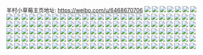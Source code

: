 羊村小草莓主页地址: https://weibo.com/u/6468670706 
![](https://wx4.sinaimg.cn/mw2000/0073LSKuly1h9ezy100a3j31qk35sb29.jpg) 
![](https://wx4.sinaimg.cn/mw2000/0073LSKuly1h9ezy31ehcj31r0340b29.jpg) 
![](https://wx4.sinaimg.cn/mw2000/0073LSKuly1h9ezy5vi4cj31r035jb29.jpg) 
![](https://wx4.sinaimg.cn/mw2000/0073LSKuly1h9ezy7op6aj31ax1qkkb0.jpg) 
![](https://wx4.sinaimg.cn/mw2000/0073LSKuly1h9ezy9x2ssj31br1ro1d1.jpg) 
![](https://wx4.sinaimg.cn/mw2000/0073LSKuly1h9ezyc27jqj31b91r01dc.jpg) 
![](https://wx4.sinaimg.cn/mw2000/0073LSKuly1h95e5bcgtrj30qo10lk0d.jpg) 
![](https://wx4.sinaimg.cn/mw2000/0073LSKuly1h95e5c7bf3j30u01hctmp.jpg) 
![](https://wx4.sinaimg.cn/mw2000/0073LSKuly1h95e5bojcpj30zk0k0jvz.jpg) 
![](https://wx4.sinaimg.cn/mw2000/0073LSKuly1h95e5ckfhxj31b90qldnd.jpg) 
![](https://wx4.sinaimg.cn/mw2000/0073LSKuly1h8l2j4x00hj31211vn4of.jpg) 
![](https://wx4.sinaimg.cn/mw2000/0073LSKuly1h8l2j2owdhj314j1rv1kx.jpg) 
![](https://wx4.sinaimg.cn/mw2000/0073LSKuly1h8l2j884aoj31c92dsu0x.jpg) 
![](https://wx4.sinaimg.cn/mw2000/0073LSKuly1h8l2jbats1j31c92dskjl.jpg) 
![](https://wx4.sinaimg.cn/mw2000/0073LSKuly1h8fawkstaej31hw2nkkhz.jpg) 
![](https://wx4.sinaimg.cn/mw2000/0073LSKuly1h8fawlj238j31c92dstop.jpg) 
![](https://wx4.sinaimg.cn/mw2000/0073LSKuly1h86yqu7uxhj3280280b2a.jpg) 
![](https://wx4.sinaimg.cn/mw2000/0073LSKuly1h86yqqcjvuj32802807wi.jpg) 
![](https://wx4.sinaimg.cn/mw2000/0073LSKuly1h86yqmzq21j32802807wi.jpg) 
![](https://wx4.sinaimg.cn/mw2000/0073LSKuly1h86yqirhvfj32802807wi.jpg) 
![](https://wx4.sinaimg.cn/mw2000/0073LSKuly1h81fwqtix7j31sc2dsqv5.jpg) 
![](https://wx4.sinaimg.cn/mw2000/0073LSKuly1h7xf1vpznhj31z12mqb2a.jpg) 
![](https://wx4.sinaimg.cn/mw2000/0073LSKuly1h7xf172hg2j321r2m07wi.jpg) 
![](https://wx4.sinaimg.cn/mw2000/0073LSKuly1h7td0sbpekj30wi0etdhy.jpg) 
![](https://wx4.sinaimg.cn/mw2000/0073LSKuly1h7ohiyujzyj31sc2ds4qp.jpg) 
![](https://wx4.sinaimg.cn/mw2000/0073LSKuly1h7ohizz0f0j31sc2dshdt.jpg) 
![](https://wx4.sinaimg.cn/mw2000/0073LSKuly1h7ohj0wijaj31sc2dsb29.jpg) 
![](https://wx4.sinaimg.cn/mw2000/0073LSKuly1h7ohj1t8ifj32ds1sc7wh.jpg) 
![](https://wx4.sinaimg.cn/mw2000/0073LSKuly1h7ohj2p29aj32ds1sc4qp.jpg) 
![](https://wx4.sinaimg.cn/mw2000/0073LSKuly1h7ohjawjagj31sc2dskjl.jpg) 
![](https://wx4.sinaimg.cn/mw2000/0073LSKuly1h7bzupp8bej31sc2ds7wh.jpg) 
![](https://wx4.sinaimg.cn/mw2000/0073LSKuly1h7bzumn46dj31sc2dskjm.jpg) 
![](https://wx4.sinaimg.cn/mw2000/0073LSKuly1h71ex7yzxaj31sc2dshdt.jpg) 
![](https://wx4.sinaimg.cn/mw2000/0073LSKuly1h71ex9qjukj31sc2dsb29.jpg) 
![](https://wx4.sinaimg.cn/mw2000/0073LSKuly1h71exrtvobj32c02bzb2b.jpg) 
![](https://wx4.sinaimg.cn/mw2000/0073LSKuly1h6uto93swjj31zh1zh0va.jpg) 
![](https://wx4.sinaimg.cn/mw2000/0073LSKuly1h6utobbnyuj31wg1wgjz5.jpg) 
![](https://wx4.sinaimg.cn/mw2000/0073LSKuly1h6utod9quwj32bz2bzn0i.jpg) 
![](https://wx4.sinaimg.cn/mw2000/0073LSKuly1h6utofk5yqj321b21b4qp.jpg) 
![](https://wx4.sinaimg.cn/mw2000/0073LSKuly1h6r71qcqoqj328w33zu0y.jpg) 
![](https://wx4.sinaimg.cn/mw2000/0073LSKuly1h6r71tond5j31sc2dshdu.jpg) 
![](https://wx4.sinaimg.cn/mw2000/0073LSKuly1h69wihr1ktj31mt26whdt.jpg) 
![](https://wx4.sinaimg.cn/mw2000/0073LSKuly1h69wi3eo23j31sc2dsac2.jpg) 
![](https://wx4.sinaimg.cn/mw2000/0073LSKuly1h69whzyke1j31sc2dswg9.jpg) 
![](https://wx4.sinaimg.cn/mw2000/0073LSKuly1h69wi8jc0nj32c0340dir.jpg) 
![](https://wx4.sinaimg.cn/mw2000/0073LSKuly1h69whx1y02j32c0340e81.jpg) 
![](https://wx4.sinaimg.cn/mw2000/0073LSKuly1h69widgibbj31sc2dsakz.jpg) 
![](https://wx4.sinaimg.cn/mw2000/0073LSKuly1h65xdvin34j30u01bcdoa.jpg) 
![](https://wx4.sinaimg.cn/mw2000/0073LSKuly1h649dualohj32c7334kjp.jpg) 
![](https://wx4.sinaimg.cn/mw2000/0073LSKuly1h649dh3txmj32c73341l0.jpg) 
![](https://wx4.sinaimg.cn/mw2000/0073LSKuly1h649fom3xrj32c7334b2d.jpg) 
![](https://wx4.sinaimg.cn/mw2000/0073LSKuly1h63t282ny1j31sc2dskjn.jpg) 
![](https://wx4.sinaimg.cn/mw2000/0073LSKuly1h63t2f2zx1j33402c01l1.jpg) 
![](https://wx4.sinaimg.cn/mw2000/0073LSKuly1h63t2c0zd7j32c0340b2c.jpg) 
![](https://wx4.sinaimg.cn/mw2000/0073LSKuly1h63t25b8z5j33402c0kjp.jpg) 
![](https://wx4.sinaimg.cn/mw2000/0073LSKuly1h60jzbvu2ej31sc2dsqv6.jpg) 
![](https://wx4.sinaimg.cn/mw2000/0073LSKuly1h60k1wthe0j31o128qb2b.jpg) 
![](https://wx4.sinaimg.cn/mw2000/0073LSKuly1h60k3gnxpsj31sc2funpf.jpg) 
![](https://wx4.sinaimg.cn/mw2000/0073LSKuly1h60jyx504gj31ou1yx1kx.jpg) 
![](https://wx4.sinaimg.cn/mw2000/0073LSKuly1h60jz48iiwj31sc1zakjm.jpg) 
![](https://wx4.sinaimg.cn/mw2000/0073LSKuly1h60k2stg9hj314a1fxu03.jpg) 
![](https://wx4.sinaimg.cn/mw2000/0073LSKuly1h60jzmsv22j31sc2dsx0u.jpg) 
![](https://wx4.sinaimg.cn/mw2000/0073LSKuly1h60k06puuoj31sc2dsu0z.jpg) 
![](https://wx4.sinaimg.cn/mw2000/0073LSKuly1h60k2di8smj31nc2bz1kx.jpg) 
![](https://wx4.sinaimg.cn/mw2000/0073LSKuly1h60k0hs5enj31sc2dsx6r.jpg) 
![](https://wx4.sinaimg.cn/mw2000/0073LSKuly1h60k36drl7j32c0340kij.jpg) 
![](https://wx4.sinaimg.cn/mw2000/0073LSKuly1h60k0tvxthj31sc2dsx6r.jpg) 
![](https://wx4.sinaimg.cn/mw2000/0073LSKuly1h60jzxviw4j31sc2dse82.jpg) 
![](https://wx4.sinaimg.cn/mw2000/0073LSKuly1h60k168hffj31sc2dsnpd.jpg) 
![](https://wx4.sinaimg.cn/mw2000/0073LSKuly1h60k1knho9j31pu2aekjn.jpg) 
![](https://wx4.sinaimg.cn/mw2000/0073LSKuly1h60jypudzxj31sc2dshdt.jpg) 
![](https://wx4.sinaimg.cn/mw2000/0073LSKuly1h60k2pthibj31sc2dse83.jpg) 
![](https://wx4.sinaimg.cn/mw2000/0073LSKuly1h60k2wk362j316o1kwe81.jpg) 
![](https://wx4.sinaimg.cn/mw2000/0073LSKuly1h5x3j4so42j30u018zwkh.jpg) 
![](https://wx4.sinaimg.cn/mw2000/0073LSKuly1h5tuq7la7cj31400u0gq0.jpg) 
![](https://wx4.sinaimg.cn/mw2000/0073LSKuly1h5tuq76zwzj317o0tygrx.jpg) 
![](https://wx4.sinaimg.cn/mw2000/0073LSKuly1h5tuq81iemj30tw13wwji.jpg) 
![](https://wx4.sinaimg.cn/mw2000/0073LSKuly1h5tuq8fc0pj30tw13w0yh.jpg) 
![](https://wx4.sinaimg.cn/mw2000/0073LSKuly1h5tn5jnxb4j31r0340u0x.jpg) 
![](https://wx4.sinaimg.cn/mw2000/0073LSKuly1h5farpg3rej3280280npd.jpg) 
![](https://wx4.sinaimg.cn/mw2000/0073LSKuly1h5farqsxlnj3280280u0x.jpg) 
![](https://wx4.sinaimg.cn/mw2000/0073LSKuly1h5farsbilmj3280280npd.jpg) 
![](https://wx4.sinaimg.cn/mw2000/0073LSKuly1h5faro80h7j3280280qv5.jpg) 
![](https://wx4.sinaimg.cn/mw2000/0073LSKuly1h5ckghkffzj31c92dsnpe.jpg) 
![](https://wx4.sinaimg.cn/mw2000/0073LSKuly1h5ckgegn6kj31c92dsqv6.jpg) 
![](https://wx4.sinaimg.cn/mw2000/0073LSKuly1h5ckgowvf1j31c92dsqv6.jpg) 
![](https://wx4.sinaimg.cn/mw2000/0073LSKuly1h5ckgsbhttj31c92dsu0y.jpg) 
![](https://wx4.sinaimg.cn/mw2000/0073LSKuly1h5ckgl9f5pj31c92dsqv6.jpg) 
![](https://wx4.sinaimg.cn/mw2000/0073LSKuly1h5ckgw6gz4j3280280npg.jpg) 
![](https://wx4.sinaimg.cn/mw2000/0073LSKuly1h5ckh00jbej3280280e84.jpg) 
![](https://wx4.sinaimg.cn/mw2000/0073LSKuly1h57i2h94g0j30wi0ssq8d.jpg) 
![](https://wx4.sinaimg.cn/mw2000/0073LSKuly1h56fleq2xuj30u01hckaa.jpg) 
![](https://wx4.sinaimg.cn/mw2000/0073LSKuly1h56fljj9yej31r033yhdu.jpg) 
![](https://wx4.sinaimg.cn/mw2000/0073LSKuly1h56flc67wmj30yf0jdwif.jpg) 
![](https://wx4.sinaimg.cn/mw2000/0073LSKuly1h55cmh0qjtj30u0152al1.jpg) 
![](https://wx4.sinaimg.cn/mw2000/0073LSKuly1h50c508hlij3280280u0z.jpg) 
![](https://wx4.sinaimg.cn/mw2000/0073LSKuly1h50c51xvi7j3280280x6q.jpg) 
![](https://wx4.sinaimg.cn/mw2000/0073LSKuly1h50c4y6w3aj3280280x6q.jpg) 
![](https://wx4.sinaimg.cn/mw2000/0073LSKuly1h4zq0ljwouj33401r01kz.jpg) 
![](https://wx4.sinaimg.cn/mw2000/0073LSKuly1h3wa25pi89j31dc1t2h5h.jpg) 
![](https://wx4.sinaimg.cn/mw2000/0073LSKuly1h3q892ghntj30wi0l7ad9.jpg) 
![](https://wx4.sinaimg.cn/mw2000/0073LSKuly1h3q8924gcwj30zk1be0xw.jpg) 
![](https://wx4.sinaimg.cn/mw2000/0073LSKuly1h3ll00juhcj31kw0q9qp5.jpg) 
![](https://wx4.sinaimg.cn/mw2000/0073LSKuly1h3ll03iml0j31kw0q91kx.jpg) 
![](https://wx4.sinaimg.cn/mw2000/0073LSKuly1h3ll066xwxj31kw0q94ic.jpg) 
![](https://wx4.sinaimg.cn/mw2000/0073LSKuly1h3ll0598nqj31kw0w0x25.jpg) 
![](https://wx4.sinaimg.cn/mw2000/0073LSKuly1h3kf3a3rxaj30w01jknkp.jpg) 
![](https://wx4.sinaimg.cn/mw2000/0073LSKuly1h3kf3cpp8vj30ys1kwque.jpg) 
![](https://wx4.sinaimg.cn/mw2000/0073LSKuly1h3iiy816fqj33342bcx6q.jpg) 
![](https://wx4.sinaimg.cn/mw2000/0073LSKuly1h3h3s4imtcj311w1vckbe.jpg) 
![](https://wx4.sinaimg.cn/mw2000/0073LSKuly1h3e26pjf71j30wi1r0drv.jpg) 
![](https://wx4.sinaimg.cn/mw2000/0073LSKuly1h3e26ov25yj30wi1qun9b.jpg) 
![](https://wx4.sinaimg.cn/mw2000/0073LSKuly1h3dpwt1wrxj30wi1yce81.jpg) 
![](https://wx4.sinaimg.cn/mw2000/0073LSKuly1h3dprq4gutj30wh0xwwiz.jpg) 
![](https://wx4.sinaimg.cn/mw2000/0073LSKuly1h3dprqwkpfj30wi0m0q66.jpg) 
![](https://wx4.sinaimg.cn/mw2000/0073LSKuly1h396889nirj30wi1u814n.jpg) 
![](https://wx4.sinaimg.cn/mw2000/0073LSKuly1h31b72023ej30zo0mvgq5.jpg) 
![](https://wx4.sinaimg.cn/mw2000/0073LSKuly1h0xehhjyqkj31sc1sce81.jpg) 
![](https://wx4.sinaimg.cn/mw2000/0073LSKuly1h0xehiwrouj31sc2dsb29.jpg) 
![](https://wx4.sinaimg.cn/mw2000/0073LSKuly1h0xehkvnr9j31sc2ds7wh.jpg) 
![](https://wx4.sinaimg.cn/mw2000/0073LSKuly1h0xehrbntyj31sc1scnir.jpg) 
![](https://wx4.sinaimg.cn/mw2000/0073LSKuly1h0xehtixnsj31sc1sce2s.jpg) 
![](https://wx4.sinaimg.cn/mw2000/0073LSKuly1gxzo5gxf66j325m25mqv5.jpg) 
![](https://wx4.sinaimg.cn/mw2000/0073LSKuly1gxzo5i6k2lj31ak0q7qdk.jpg) 
![](https://wx4.sinaimg.cn/mw2000/0073LSKuly1gxkfnnn80rj32c03407wi.jpg) 
![](https://wx4.sinaimg.cn/mw2000/0073LSKuly1gxez1o7igjj30sg37vu0x.jpg) 
![](https://wx4.sinaimg.cn/mw2000/0073LSKuly1gxez1mz0icj31o05p07wk.jpg) 
![](https://wx4.sinaimg.cn/mw2000/0073LSKuly1gxez1rx6bhj31o06o0e87.jpg) 
![](https://wx4.sinaimg.cn/mw2000/0073LSKuly1gx7tannffcj31400u0n4g.jpg) 
![](https://wx4.sinaimg.cn/mw2000/0073LSKuly1gx7taom0tbj32c03407wj.jpg) 
![](https://wx4.sinaimg.cn/mw2000/0073LSKuly1gx7tapqqshj32c0340x6p.jpg) 
![](https://wx4.sinaimg.cn/mw2000/0073LSKuly1gx7taqwhgqj32c0340wy8.jpg) 
